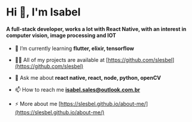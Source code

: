 <h1 align="left">Hi 👋, I'm Isabel</h1>
<h4 align="left">A full-stack developer, works a lot with React Native, with an interest in computer vision, image processing and IOT</h4>

- 🌱 I’m currently learning **flutter, elixir, tensorflow**

- 👨‍💻 All of my projects are available at [https://github.com/slesbel](https://github.com/slesbel)

- 💬 Ask me about **react native, react, node, python, openCV**

- 📫 How to reach me **isabel.sales@outlook.com.br**

- ⚡ More about me [https://slesbel.github.io/about-me/](https://slesbel.github.io/about-me/) 
